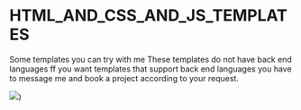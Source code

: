 # HTML_AND_CSS_AND_JS_TEMPLATES

Some templates you can try with me These templates do not have back end languages ff you want templates that support back end languages you have to message me and book a project according to your request.

![](https://l.top4top.io/p_26829emt81.jpg))
